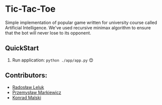 # Tic-Tac-Toe

Simple implementation of popular game written for university course called Artificial Intelligence.
We've used recursive minimax algorithm to ensure that the bot will never lose to its opponent.

## QuickStart
1. Run application: ```python ./app/app.py```
😊

## Contributors:
- [Radosław Leluk](https://github.com/rleluk)
- [Przemysław Markiewicz](https://github.com/przemyslawmarkiewicz)
- [Konrad Malski](https://github.com/kmalski)